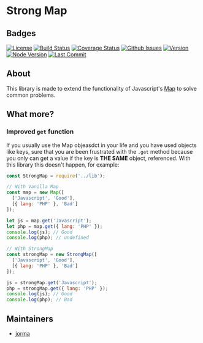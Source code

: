 # Strong Map
## Badges
[![License](https://img.shields.io/npm/l/strong-map.svg)](https://img.shields.io/npm/l/strong-map.svg)
[![Build Status](https://travis-ci.org/jorma16/strong-map.svg?branch=master)](https://travis-ci.org/jorma16/strong-map)
[![Coverage Status](https://coveralls.io/repos/github/jorma16/strong-map/badge.svg?branch=master)](https://coveralls.io/github/jorma16/strong-map?branch=master)
[![Github Issues](https://img.shields.io/github/issues-raw/jorma16/strong-map.svg)](https://img.shields.io/github/issues-raw/jorma16/strong-map.svg)
[![Version](https://img.shields.io/npm/v/strong-map.svg)](https://img.shields.io/npm/v/strong-map.svg)
[![Node Version](https://img.shields.io/node/v/strong-map.svg)](https://img.shields.io/node/v/strong-map.svg)
[![Last Commit](https://img.shields.io/github/last-commit/jorma16/strong-map.svg)](https://img.shields.io/github/last-commit/jorma16/strong-map.svg)
## About
This library is made to extend the functionality of Javascript's [Map](https://developer.mozilla.org/en-US/docs/Web/JavaScript/Reference/Global_Objects/Map) to solve common problems.

## What more?
### Improved `get` function
If you usually use the Map objeasdct in your life and you have used objects like keys, sure that you are been frustrated with the `.get` method because you only can get a value if the key is **THE SAME** object, referenced. With this library this doesn't happen, for example:
```javascript
const StrongMap = require('../lib');

// With Vanilla Map
const map = new Map([
  ['Javascript', 'Good'],
  [{ lang: 'PHP' }, 'Bad']
]);

let js = map.get('Javascript');
let php = map.get({ lang: 'PHP' });
console.log(js); // Good
console.log(php); // undefined

// With StrongMap
const strongMap = new StrongMap([
  ['Javascript', 'Good'],
  [{ lang: 'PHP' }, 'Bad']
]);

js = strongMap.get('Javascript');
php = strongMap.get({ lang: 'PHP' });
console.log(js); // Good
console.log(php); // Bad
```

## Maintainers
- [jorma](https://github.com/jorma16)
